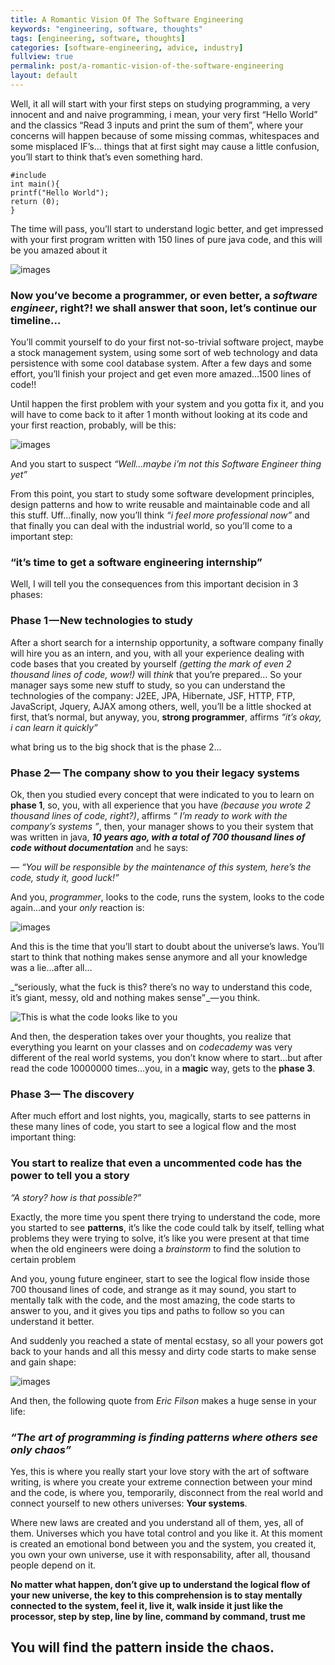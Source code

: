 ```yaml
---
title: A Romantic Vision Of The Software Engineering
keywords: "engineering, software, thoughts"
tags: [engineering, software, thoughts]
categories: [software-engineering, advice, industry]
fullview: true
permalink: post/a-romantic-vision-of-the-software-engineering
layout: default
---
```


Well, it all will start with your first steps on studying programming, a very innocent and and naive programming, i mean, your very first “Hello World” and the classics “Read 3 inputs and print the sum of them”, where your concerns will happen because of some missing commas, whitespaces and some misplaced IF’s… things that at first sight may cause a little confusion, you’ll start to think that’s even something hard.

    #include
    int main(){
    printf("Hello World");
    return (0);
    }

The time will pass, you’ll start to understand logic better, and get impressed with your first program written with 150 lines of pure java code, and this will be you amazed about it

<!--more-->

![images](/content/images/2015/06/amazed.png)

### **Now you’ve become a programmer, or even better, a _software engineer_, right?! we shall answer that soon, let’s continue our timeline…**

You’ll commit yourself to do your first not-so-trivial software project, maybe a stock management system, using some sort of web technology and data persistence with some cool database system. After a few days and some effort, you’ll finish your project and get even more amazed…1500 lines of code!!

Until happen the first problem with your system and you gotta fix it, and you will have to come back to it after 1 month without looking at its code and your first reaction, probably, will be this:

![images](/content/images/2015/06/scared.jpeg)

And you start to suspect _“Well…maybe i’m not this Software Engineer thing yet”_

From this point, you start to study some software development principles, design patterns and how to write reusable and maintainable code and all this stuff. Uff…finally, now you’ll think _“i feel more professional now”_ and that finally you can deal with the industrial world, so you’ll come to a important step:

### **“it’s time to get a software engineering internship”**

Well, I will tell you the consequences from this important decision in 3 phases:

### Phase 1 — New technologies to study

After a short search for a internship opportunity, a software company finally will hire you as an intern, and you, with all your experience dealing with code bases that you created by yourself _(getting the mark of even 2 thousand lines of code, wow!)_ will _think_ that you’re prepared… So your manager says some new stuff to study, so you can understand the technologies of the company: J2EE, JPA, Hibernate, JSF, HTTP, FTP, JavaScript, Jquery, AJAX among others, well, you’ll be a little shocked at first, that’s normal, but anyway, you, **strong programmer**, affirms _“it’s okay, i can learn it quickly”_

what bring us to the big shock that is the phase 2…

### Phase 2— The company show to you their legacy systems

Ok, then you studied every concept that were indicated to you to learn on **phase 1**, so, you, with all experience that you have _(because you wrote 2 thousand lines of code, right?)_, affirms _“ I’m ready to work with the company’s systems ”_, then, your manager shows to you their system that was written in java, **_10 years ago, with a total of 700 thousand lines of code without documentation_** and he says:

_— “You will be responsible by the maintenance of this system, here’s the code, study it, good luck!”_

And you, _programmer_, looks to the code, runs the system, looks to the code again…and your _only_ reaction is:

![images](/content/images/2015/06/depressive.png)

And this is the time that you’ll start to doubt about the universe’s laws. You’ll start to think that nothing makes sense anymore and all your knowledge was a lie…after all…

_“seriously, what the fuck is this? there’s no way to understand this code, it’s giant, messy, old and nothing makes sense” _— you think.

![This is what the code looks like to you](/content/images/2015/06/matrix.gif)

And then, the desperation takes over your thoughts, you realize that everything you learnt on your classes and on _codecademy_ was very different of the real world systems, you don’t know where to start…but after read the code 10000000 times…you, in a **magic** way, gets to the **phase 3**.

### Phase 3— The discovery

After much effort and lost nights, you, magically, starts to see patterns in these many lines of code, you start to see a logical flow and the most important thing:

### You start to realize that even a uncommented code has the power to tell you a story

_“A story? how is that possible?”_

Exactly, the more time you spent there trying to understand the code, more you started to see **patterns**, it’s like the code could talk by itself, telling what problems they were trying to solve, it’s like you were present at that time when the old engineers were doing a _brainstorm_ to find the solution to certain problem

And you, young future engineer, start to see the logical flow inside those 700 thousand lines of code, and strange as it may sound, you start to mentally talk with the code, and the most amazing, the code starts to answer to you, and it gives you tips and paths to follow so you can understand it better.

And suddenly you reached a state of mental ecstasy, so all your powers got back to your hands and all this messy and dirty code starts to make sense and gain shape:

![images](/content/images/2015/06/matrix2.jpeg)

And then, the following quote from _Eric Filson_ makes a huge sense in your life:

### _“The art of programming is finding patterns where others see only chaos”_

Yes, this is where you really start your love story with the art of software writing, is where you create your extreme connection between your mind and the code, is where you, temporarily, disconnect from the real world and connect yourself to new others universes: **Your systems**.

Where new laws are created and you understand all of them, yes, all of them. Universes which you have total control and you like it. At this moment is created an emotional bond between you and the system, you created it, you own your own universe, use it with responsability, after all, thousand people depend on it.

**No matter what happen, don’t give up to understand the logical flow of your new universe, the key to this comprehension is to stay mentally connected to the system, feel it, live it, walk inside it just like the processor, step by step, line by line, command by command, trust me**

## **You will find the pattern inside the chaos.**
